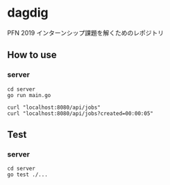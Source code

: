 # dagdig
PFN 2019 インターンシップ課題を解くためのレポジトリ

## How to use
### server
```shell
cd server
go run main.go
```
```shell
curl "localhost:8080/api/jobs"
curl "localhost:8080/api/jobs?created=00:00:05"
```

## Test
### server
```shell
cd server
go test ./...
```
